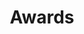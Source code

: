 ---
enable: true
heading: Awards
headingSpan: Works
title: "Awards"
description: "This is meta description"
---